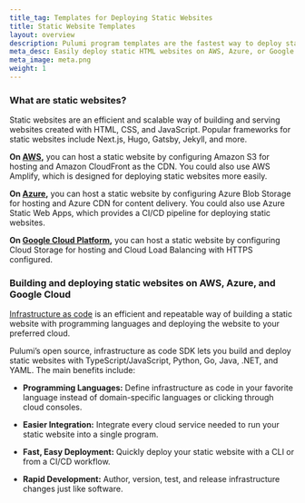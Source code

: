 ```yaml
---
title_tag: Templates for Deploying Static Websites
title: Static Website Templates
layout: overview
description: Pulumi program templates are the fastest way to deploy static websites on AWS, Azure, or Google Cloud Platform. Templates come with predefined infrastructure as code so you can get started instantly.
meta_desc: Easily deploy static HTML websites on AWS, Azure, or Google Cloud Platform with Pulumi Static Website templates.
meta_image: meta.png
weight: 1
---
```



### What are static websites?

Static websites are an efficient and scalable way of building and serving websites created with HTML, CSS, and JavaScript. Popular frameworks for static websites include Next.js, Hugo, Gatsby, Jekyll, and more.

**On [AWS](/aws/),** you can host a static website by configuring Amazon S3 for hosting and Amazon CloudFront as the CDN. You could also use AWS Amplify, which is designed for deploying static websites more easily.

**On [Azure](/azure/),** you can host a static website by configuring Azure Blob Storage for hosting and Azure CDN for content delivery. You could also use Azure Static Web Apps, which provides a CI/CD pipeline for deploying static websites.

**On [Google Cloud Platform](/gcp/),** you can host a static website by configuring Cloud Storage for hosting and Cloud Load Balancing with HTTPS configured.

### Building and deploying static websites on AWS, Azure, and Google Cloud

[Infrastructure as code](/what-is/what-is-infrastructure-as-code/) is an efficient and repeatable way of building a static website with programming languages and deploying the website to your preferred cloud.

Pulumi’s open source, infrastructure as code SDK lets you build and deploy static websites with TypeScript/JavaScript, Python, Go, Java, .NET, and YAML. The main benefits include:

* **Programming Languages:** Define infrastructure as code in your favorite language instead of domain-specific languages or clicking through cloud consoles.

* **Easier Integration:** Integrate every cloud service needed to run your static website into a single program.

* **Fast, Easy Deployment:** Quickly deploy your static website with a CLI or from a CI/CD workflow.

* **Rapid Development:** Author, version, test, and release infrastructure changes just like software.

